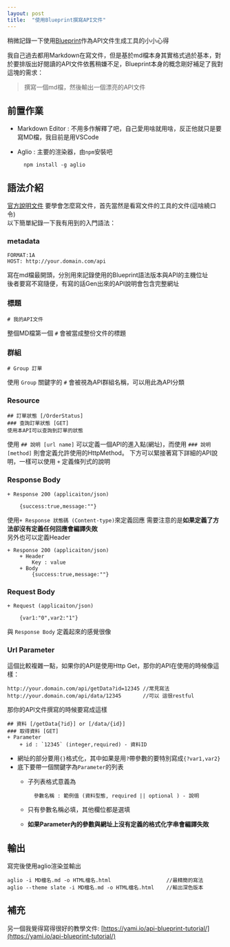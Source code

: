 ```yaml
---
layout: post
title:  "使用Blueprint撰寫API文件"
---
```


稍微記錄一下使用[Blueprint](https://apiblueprint.org/)作為API文件生成工具的小小心得
    
我自己過去都用Markdown在寫文件，但是基於md檔本身其實格式過於基本，對於要排版出好閱讀的API文件依舊稍嫌不足，Blueprint本身的概念剛好補足了我對這塊的需求：

> 撰寫一個md檔，然後輸出一個漂亮的API文件

<!-- more -->

## 前置作業

+ Markdown Editor : 不用多作解釋了吧，自己愛用啥就用啥，反正他就只是要寫MD檔，我目前是用VSCode
+ Aglio : 主要的渲染器，由`npm`安裝吧
		
		npm install -g aglio

## 語法介紹

[官方說明文件](https://apiblueprint.org/documentation/tutorial.html) 要學會怎麼寫文件，首先當然是看寫文件的工具的文件(這啥繞口令)    
以下簡單紀錄一下我有用到的入門語法：

### metadata

	FORMAT:1A 
	HOST: http://your.domain.com/api

寫在md檔最開頭，分別用來記錄使用的Blueprint語法版本與API的主機位址  
後者要寫不寫隨便，有寫的話Gen出來的API說明會包含完整網址

### 標題

	# 我的API文件

整個MD檔第一個 `#` 會被當成整份文件的標題

### 群組

	# Group 訂單
	
使用 `Group` 關鍵字的 `#` 會被視為API群組名稱，可以用此為API分類

### Resource

	## 訂單狀態 [/OrderStatus]
	### 查詢訂單狀態 [GET]
	使用本API可以查詢到訂單的狀態

使用 `## 說明 [url name]` 可以定義一個API的進入點(網址)，而使用 `### 說明 [method]` 則會定義允許使用的HttpMethod。 下方可以緊接著寫下詳細的API說明，一樣可以使用 `+` 定義條列式的說明

### Response Body

	+ Response 200 (applicaiton/json)
	
		{success:true,message:""}

使用`+ Response 狀態碼 (Content-type)`來定義回應 需要注意的是**如果定義了方法卻沒有定義任何回應會編譯失敗**  
另外也可以定義Header

	+ Response 200 (applicaiton/json)
		+ Header
			Key : value
		+ Body
			{success:true,message:""}

### Request Body

	+ Request (applicaiton/json)

		{var1:"0",var2:"1"}

與 `Response Body` 定義起來的感覺很像

### Url Parameter
這個比較複雜一點，如果你的API是使用Http Get，那你的API在使用的時候像這樣：

	http://your.domain.com/api/getData?id=12345 //常見寫法
	http://your.domain.com/api/data/12345       //可以 這很restful

那你的API文件撰寫的時候要寫成這樣

	## 資料 [/getData{?id}] or [/data/{id}]
	### 取得資料 [GET]
	+ Parameter
		+ id : `12345` (integer,required) - 資料ID

+ 網址的部分要用`{}`格式化，其中如果是用`?`帶參數的要特別寫成`{?var1,var2}`
+ 底下要帶一個關鍵字為`Parameter`的列表
	+ 子列表格式意義為
	 
			參數名稱 : 範例值 (資料型態, required || optional ) - 說明
	+ 只有參數名稱必填，其他欄位都是選填
	+ **如果Parameter內的參數與網址上沒有定義的格式化字串會編譯失敗**


## 輸出
寫完後使用aglio渲染並輸出

	aglio -i MD檔名.md -o HTML檔名.html                  //最精簡的寫法
	aglio --theme slate -i MD檔名.md -o HTML檔名.html    //輸出深色版本


## 補充
另一個我覺得寫得很好的教學文件: [https://yami.io/api-blueprint-tutorial/](https://yami.io/api-blueprint-tutorial/)